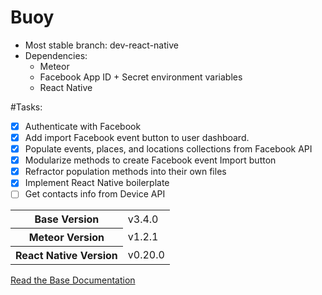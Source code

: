 # Buoy
- Most stable branch: dev-react-native
- Dependencies:
  * Meteor
  * Facebook App ID + Secret environment variables
  * React Native

#Tasks:
- [X] Authenticate with Facebook
- [X] Add import Facebook event button to user dashboard.
- [X] Populate events, places, and locations collections from Facebook API
- [X] Modularize methods to create Facebook event Import button
- [X] Refractor population methods into their own files
- [X] Implement React Native boilerplate
- [ ] Get contacts info from Device API

<table>
  <tbody>
    <tr>
      <th>Base Version</th>
      <td>v3.4.0</td>
    </tr>
    <tr>
      <th>Meteor Version</th>
      <td>v1.2.1</td>
    </tr>
    <tr>
      <th>React Native Version</th>
      <td>v0.20.0</td>
    </tr>
  </tbody>
</table>

[Read the Base Documentation](http://themeteorchef.com/base)
